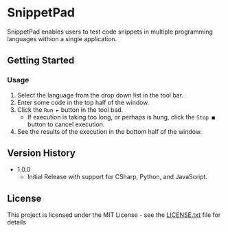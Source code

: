 # SnippetPad

SnippetPad enables users to test code snippets in multiple programming languages withion a single application.

## Getting Started

### Usage

1. Select the language from the drop down list in the tool bar.
1. Enter some code in the top half of the window.
1. Click the `Run ►` button in the tool bad.
    * If execution is taking too long, or perhaps is hung, click the `Stop ■` button to cancel execution.
1. See the results of the execution in the bottom half of the window.

## Version History

* 1.0.0
    * Initial Release with support for CSharp, Python, and JavaScript.

## License

This project is licensed under the MIT License - see the [LICENSE.txt](LICENSE.txt) file for details
